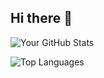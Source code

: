 ## Hi there 👋
![Your GitHub Stats](https://github-readme-stats.vercel.app/api?alifa-ara-heya=alifa-ara-heya)

![Top Languages](https://github-readme-stats.vercel.app/api/top-langs/?alifa-ara-heya=alifa-ara-heya)




<!--
**alifa-ara-heya/alifa-ara-heya** is a ✨ _special_ ✨ repository because its `README.md` (this file) appears on your GitHub profile.

Here are some ideas to get you started:

- 🔭 I’m currently working on ...
- 🌱 I’m currently learning ...
- 👯 I’m looking to collaborate on ...
- 🤔 I’m looking for help with ...
- 💬 Ask me about ...
- 📫 How to reach me: ...
- 😄 Pronouns: ...
- ⚡ Fun fact: ...
-->
